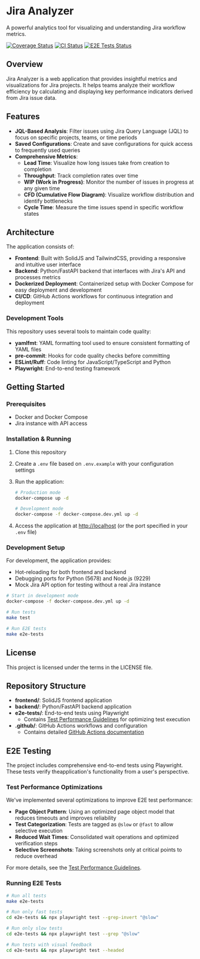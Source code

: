 # Jira Analyzer

A powerful analytics tool for visualizing and understanding Jira workflow metrics.

[![Coverage Status](https://coveralls.io/repos/github/MrReasonable/jira-analyzer/badge.svg?branch=main)](https://coveralls.io/github/MrReasonable/jira-analyzer?branch=main)
[![CI Status](https://github.com/MrReasonable/jira-analyzer/actions/workflows/ci.yml/badge.svg)](https://github.com/MrReasonable/jira-analyzer/actions/workflows/ci.yml)
[![E2E Tests Status](https://github.com/MrReasonable/jira-analyzer/actions/workflows/e2e-tests.yml/badge.svg)](https://github.com/MrReasonable/jira-analyzer/actions/workflows/e2e-tests.yml)

## Overview

Jira Analyzer is a web application that provides insightful metrics and visualizations for Jira projects. It helps teams
analyze their workflow efficiency by calculating and displaying key performance indicators derived from Jira issue data.

## Features

- **JQL-Based Analysis**: Filter issues using Jira Query Language (JQL) to focus on specific projects, teams, or time periods
- **Saved Configurations**: Create and save configurations for quick access to frequently used queries
- **Comprehensive Metrics**:
  - **Lead Time**: Visualize how long issues take from creation to completion
  - **Throughput**: Track completion rates over time
  - **WIP (Work in Progress)**: Monitor the number of issues in progress at any given time
  - **CFD (Cumulative Flow Diagram)**: Visualize workflow distribution and identify bottlenecks
  - **Cycle Time**: Measure the time issues spend in specific workflow states

## Architecture

The application consists of:

- **Frontend**: Built with SolidJS and TailwindCSS, providing a responsive and intuitive user interface
- **Backend**: Python/FastAPI backend that interfaces with Jira's API and processes metrics
- **Dockerized Deployment**: Containerized setup with Docker Compose for easy deployment and development
- **CI/CD**: GitHub Actions workflows for continuous integration and deployment

### Development Tools

This repository uses several tools to maintain code quality:

- **yamlfmt**: YAML formatting tool used to ensure consistent formatting of YAML files
- **pre-commit**: Hooks for code quality checks before committing
- **ESLint/Ruff**: Code linting for JavaScript/TypeScript and Python
- **Playwright**: End-to-end testing framework

## Getting Started

### Prerequisites

- Docker and Docker Compose
- Jira instance with API access

### Installation & Running

1. Clone this repository
2. Create a `.env` file based on `.env.example` with your configuration settings
3. Run the application:

   ```bash
   # Production mode
   docker-compose up -d

   # Development mode
   docker-compose -f docker-compose.dev.yml up -d
   ```

4. Access the application at <http://localhost> (or the port specified in your `.env` file)

### Development Setup

For development, the application provides:

- Hot-reloading for both frontend and backend
- Debugging ports for Python (5678) and Node.js (9229)
- Mock Jira API option for testing without a real Jira instance

```bash
# Start in development mode
docker-compose -f docker-compose.dev.yml up -d

# Run tests
make test

# Run E2E tests
make e2e-tests
```

## License

This project is licensed under the terms in the LICENSE file.

## Repository Structure

- **frontend/**: SolidJS frontend application
- **backend/**: Python/FastAPI backend application
- **e2e-tests/**: End-to-end tests using Playwright
  - Contains [Test Performance Guidelines](e2e-tests/TEST_PERFORMANCE.md) for optimizing test execution
- **.github/**: GitHub Actions workflows and configuration
  - Contains detailed [GitHub Actions documentation](.github/WORKFLOWS.md)

## E2E Testing

The project includes comprehensive end-to-end tests using Playwright.
These tests verify theapplication's functionality from a user's perspective.

### Test Performance Optimizations

We've implemented several optimizations to improve E2E test performance:

- **Page Object Pattern**: Using an optimized page object model that reduces timeouts and improves reliability
- **Test Categorization**: Tests are tagged as `@slow` or `@fast` to allow selective execution
- **Reduced Wait Times**: Consolidated wait operations and optimized verification steps
- **Selective Screenshots**: Taking screenshots only at critical points to reduce overhead

For more details, see the [Test Performance Guidelines](e2e-tests/TEST_PERFORMANCE.md).

### Running E2E Tests

```bash
# Run all tests
make e2e-tests

# Run only fast tests
cd e2e-tests && npx playwright test --grep-invert "@slow"

# Run only slow tests
cd e2e-tests && npx playwright test --grep "@slow"

# Run tests with visual feedback
cd e2e-tests && npx playwright test --headed
```
